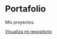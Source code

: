 # Portafolio
Mis proyectos.

<a href="https://jonathan26ms.github.io/Portafolio/">Visualiza mi repositorio</a>
